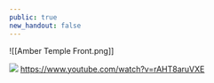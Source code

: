 ```yaml
---
public: true
new_handout: false
---
```


![[Amber Temple Front.png]]

![](https://www.youtube.com/watch?v=rAHT8aruVXE)
https://www.youtube.com/watch?v=rAHT8aruVXE